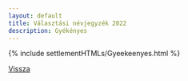 ```yaml
---
layout: default
title: Választási névjegyzék 2022
description: Gyékényes
---
```


{% include settlementHTMLs/Gyeekeenyes.html %}

[Vissza](./)